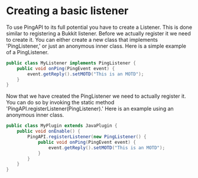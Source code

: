 # Creating a basic listener

To use PingAPI to its full potential you have to create a Listener. This is done similar to registering a Bukkit listener. Before we actually register it we need to create it. You can either create a new class that implements 'PingListener,' or just an anonymous inner class. Here is a simple example of a PingListener.

```java
public class MyListener implements PingListener {
    public void onPing(PingEvent event) {
        event.getReply().setMOTD("This is an MOTD");
    }
}
```

Now that we have created the PingListener we need to actually register it. You can do so by invoking the static method 'PingAPI.registerListener(PingListener).' Here is an example using an anonymous inner class.

```java
public class MyPlugin extends JavaPlugin {
    public void onEnable() {
        PingAPI.registerListener(new PingListener() {
            public void onPing(PingEvent event) {
                event.getReply().setMOTD("This is an MOTD");
            }
        }
    }
}
```

